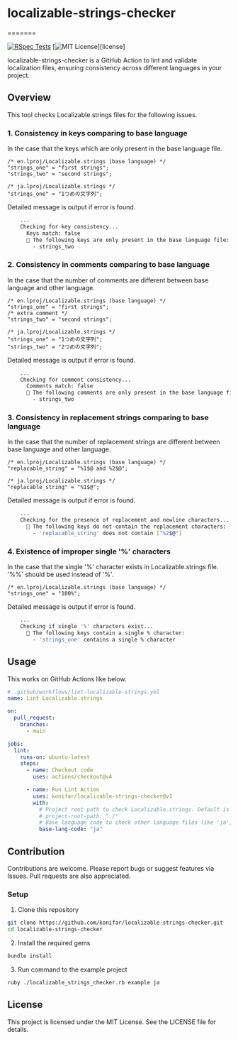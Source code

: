 # localizable-strings-checker
=======

[![RSpec Tests](https://github.com/konifar/localizable-strings-checker/actions/workflows/rspec.yml/badge.svg)](https://github.com/konifar/localizable-strings-checker/actions/workflows/rspec.yml)
[![MIT License](https://img.shields.io/github/license/konifar/localizable-strings-checker)][license]

localizable-strings-checker is a GitHub Action to lint and validate localization files, ensuring consistency across different languages in your project.

## Overview

This tool checks Localizable.strings files for the following issues.

### 1. Consistency in keys comparing to base language

In the case that the keys which are only present in the base language file.

```Localizable.strings
/* en.lproj/Localizable.strings (base language) */
"strings_one" = "first strings";
"strings_two" = "second strings";
```

```Localizable.strings
/* ja.lproj/Localizable.strings */
"strings_one" = "1つめの文字列";
```

Detailed message is output if error is found.

```sh
    ...
    Checking for key consistency...
      Keys match: false
      🚨 The following keys are only present in the base language file:
        - strings_two
```

### 2. Consistency in comments comparing to base language

In the case that the number of comments are different between base language and other language.

```Localizable.strings
/* en.lproj/Localizable.strings (base language) */
"strings_one" = "first strings";
/* extra comment */
"strings_two" = "second strings";
```

```Localizable.strings
/* ja.lproj/Localizable.strings */
"strings_one" = "1つめの文字列";
"strings_two" = "2つめの文字列";
```

Detailed message is output if error is found.

```sh
    ...
    Checking for comment consistency...
      Comments match: false
      🚨 The following comments are only present in the base language file:
        - strings_two
```

### 3. Consistency in replacement strings comparing to base language

In the case that the number of replacement strings are different between base language and other language.

```Localizable.strings
/* en.lproj/Localizable.strings (base language) */
"replacable_string" = "%1$@ and %2$@";
```

```Localizable.strings
/* ja.lproj/Localizable.strings */
"replacable_string" = "%1$@";
```

Detailed message is output if error is found.

```sh
    ...
    Checking for the presence of replacement and newline characters...
      🚨 The following keys do not contain the replacement characters:
        - 'replacable_string' does not contain ["%2$@"]
```

### 4. Existence of improper single '%' characters

In the case that the single '%' character exists in Localizable.strings file. '%%' should be used instead of '%'.

```Localizable.strings
/* en.lproj/Localizable.strings (base language) */
"strings_one" = "100%";
```

Detailed message is output if error is found.

```sh
    ...
    Checking if single '%' characters exist...
      🚨 The following keys contain a single % character:
        - 'strings_one' contains a single % character
```

## Usage

This works on GitHub Actions like below.

```yml
# .github/workflows/lint-localizable-strings.yml
name: Lint Localizable.strings

on:
  pull_request:
    branches:
      - main

jobs:
  lint:
    runs-on: ubuntu-latest
    steps:
      - name: Checkout code
        uses: actions/checkout@v4

      - name: Run Lint Action
        uses: konifar/localizable-strings-checker@v1
        with:
          # Project root path to check Localizable.strings. Default is current directory.
          # project-root-path: "./"
          # Base language code to check other language files like 'ja', 'en', prefix of xx.lproj
          base-lang-code: "ja"
```

## Contribution

Contributions are welcome. Please report bugs or suggest features via Issues. Pull requests are also appreciated.

### Setup
1. Clone this repository

```sh
git clone https://github.com/konifar/localizable-strings-checker.git
cd localizable-strings-checker
```

2. Install the required gems
```sh
bundle install
```

3. Run command to the example project

```sh
ruby ./localizable_strings_checker.rb example ja
```


## License
This project is licensed under the MIT License. See the LICENSE file for details.

